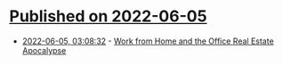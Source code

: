 # [Published on 2022-06-05](index.md)

* [2022-06-05, 03:08:32](https://news.ycombinator.com/item?id=31627633) - [Work from Home and the Office Real Estate Apocalypse](https://papers.ssrn.com/sol3/papers.cfm?abstract_id=4124698)
